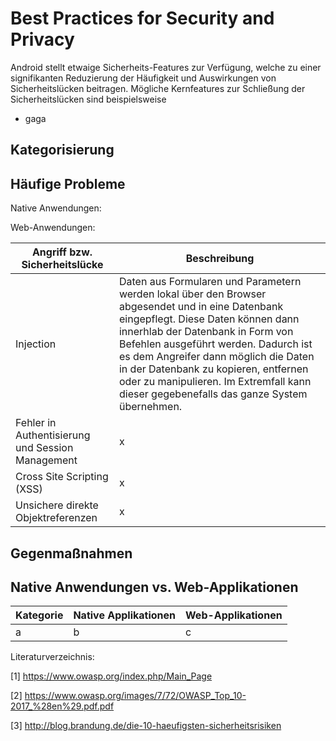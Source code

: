 # Best Practices for Security and Privacy

Android stellt etwaige Sicherheits-Features zur Verfügung, welche zu einer signifikanten Reduzierung der Häufigkeit und Auswirkungen von Sicherheitslücken beitragen. Mögliche Kernfeatures zur Schließung der Sicherheitslücken sind beispielsweise

* gaga

## Kategorisierung 




## Häufige Probleme

Native Anwendungen:



Web-Anwendungen:

|Angriff bzw. Sicherheitslücke|Beschreibung|
|---|---|
|Injection|Daten aus Formularen und Parametern werden lokal über den Browser abgesendet und in eine Datenbank eingepflegt. Diese Daten können dann innerhlab der Datenbank in Form von Befehlen ausgeführt werden. Dadurch ist es dem Angreifer dann möglich die Daten in der Datenbank zu kopieren, entfernen oder zu manipulieren. Im Extremfall kann dieser gegebenefalls das ganze System übernehmen.|
|Fehler in Authentisierung und Session Management|x|
|Cross Site Scripting (XSS)|x|
|Unsichere direkte Objektreferenzen|x|



## Gegenmaßnahmen

## Native Anwendungen vs. Web-Applikationen

|Kategorie|Native Applikationen| Web-Applikationen|
|-------------|------------------------------|-----------------------------|
| a | b | c |


Literaturverzeichnis:

[1] https://www.owasp.org/index.php/Main_Page

[2] https://www.owasp.org/images/7/72/OWASP_Top_10-2017_%28en%29.pdf.pdf

[3] http://blog.brandung.de/die-10-haeufigsten-sicherheitsrisiken
